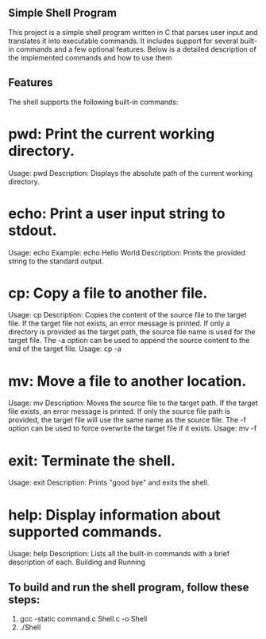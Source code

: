 ## Simple Shell Program
This project is a simple shell program written in C that parses user input and translates it into executable commands. It includes support for several built-in commands and a few optional features. Below is a detailed description of the implemented commands and how to use them
 
## Features
The shell supports the following built-in commands:

# pwd: Print the current working directory.
Usage: pwd
Description: Displays the absolute path of the current working directory.

# echo: Print a user input string to stdout.
Usage: echo <string>
Example: echo Hello World
Description: Prints the provided string to the standard output.

# cp: Copy a file to another file.
Usage: cp <sourcePath> <targetPath>
Description: Copies the content of the source file to the target file.
If the target file not exists, an error message is printed.
If only a directory is provided as the target path, the source file name is used for the target file.
The -a option can be used to append the source content to the end of the target file.
Usage: cp -a <sourcePath> <targetPath>

# mv: Move a file to another location.
Usage: mv <sourcePath> <targetPath>
Description: Moves the source file to the target path.
If the target file exists, an error message is printed.
If only the source file path is provided, the target file will use the same name as the source file.
The -f option can be used to force overwrite the target file if it exists.
Usage: mv -f <sourcePath> <targetPath>

# exit: Terminate the shell.
Usage: exit
Description: Prints "good bye" and exits the shell.

# help: Display information about supported commands.
Usage: help
Description: Lists all the built-in commands with a brief description of each.
Building and Running

## To build and run the shell program, follow these steps:
1. gcc -static command.c Shell.c -o Shell
2. ./Shell
